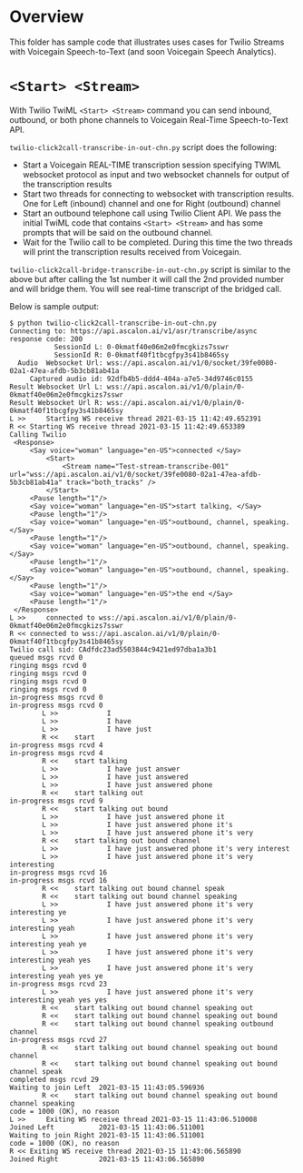 # Overview

This folder has sample code that illustrates uses cases for Twilio Streams with Voicegain Speech-to-Text (and soon Voicegain Speech Analytics). 

# `<Start> <Stream>`

With Twilio TwiML `<Start> <Stream>` command you can send inbound, outbound, or both phone channels to Voicegain Real-Time Speech-to-Text API.

`twilio-click2call-transcribe-in-out-chn.py` script does the following:
* Start a Voicegain REAL-TIME transcription session specifying TWIML websocket protocol as input and two websocket channels for output of the transcription results
* Start two threads for connecting to websocket with transcription results. One for Left (inbound) channel and one for Right (outbound) channel
* Start an outbound telephone call using Twilio Client API. We pass the initial TwiML code that contains `<Start> <Stream>` and has some prompts that will be said on the outbound channel.
* Wait for the Twilio call to be completed. During this time the two threads will print the transcription results received from Voicegain.

`twilio-click2call-bridge-transcribe-in-out-chn.py` script is similar to the above but after calling the 1st number it will call the 2nd provided number and will bridge them. You will see real-time transcript of the bridged call.


Below is sample output:
```
$ python twilio-click2call-transcribe-in-out-chn.py
Connecting to: https://api.ascalon.ai/v1/asr/transcribe/async
response code: 200
           SessionId L: 0-0kmatf40e06m2e0fmcgkizs7sswr
           SessionId R: 0-0kmatf40f1tbcgfpy3s41b8465sy
  Audio  Websocket Url: wss://api.ascalon.ai/v1/0/socket/39fe0080-02a1-47ea-afdb-5b3cb81ab41a
     Captured audio id: 92dfb4b5-ddd4-404a-a7e5-34d9746c0155
Result Websocket Url L: wss://api.ascalon.ai/v1/0/plain/0-0kmatf40e06m2e0fmcgkizs7sswr
Result Websocket Url R: wss://api.ascalon.ai/v1/0/plain/0-0kmatf40f1tbcgfpy3s41b8465sy
L >>     Starting WS receive thread 2021-03-15 11:42:49.652391
R << Starting WS receive thread 2021-03-15 11:42:49.653389
Calling Twilio
 <Response>
     <Say voice="woman" language="en-US">connected </Say>
         <Start>
             <Stream name="Test-stream-transcribe-001" url="wss://api.ascalon.ai/v1/0/socket/39fe0080-02a1-47ea-afdb-5b3cb81ab41a" track="both_tracks" />
         </Start>
     <Pause length="1"/>
     <Say voice="woman" language="en-US">start talking, </Say>
     <Pause length="1"/>
     <Say voice="woman" language="en-US">outbound, channel, speaking.</Say>
     <Pause length="1"/>
     <Say voice="woman" language="en-US">outbound, channel, speaking.</Say>
     <Pause length="1"/>
     <Say voice="woman" language="en-US">outbound, channel, speaking.</Say>
     <Pause length="1"/>
     <Say voice="woman" language="en-US">the end </Say>
     <Pause length="1"/>
 </Response>
L >>     connected to wss://api.ascalon.ai/v1/0/plain/0-0kmatf40e06m2e0fmcgkizs7sswr
R << connected to wss://api.ascalon.ai/v1/0/plain/0-0kmatf40f1tbcgfpy3s41b8465sy
Twilio call sid: CAdfdc23ad5503844c9421ed97dba1a3b1
queued msgs rcvd 0
ringing msgs rcvd 0
ringing msgs rcvd 0
ringing msgs rcvd 0
ringing msgs rcvd 0
in-progress msgs rcvd 0
in-progress msgs rcvd 0
        L >>            I
        L >>            I have
        L >>            I have just
        R <<    start
in-progress msgs rcvd 4
in-progress msgs rcvd 4
        R <<    start talking
        L >>            I have just answer
        L >>            I have just answered
        L >>            I have just answered phone
        R <<    start talking out
in-progress msgs rcvd 9
        R <<    start talking out bound
        L >>            I have just answered phone it
        L >>            I have just answered phone it's
        L >>            I have just answered phone it's very
        R <<    start talking out bound channel
        L >>            I have just answered phone it's very interest
        L >>            I have just answered phone it's very interesting
in-progress msgs rcvd 16
in-progress msgs rcvd 16
        R <<    start talking out bound channel speak
        R <<    start talking out bound channel speaking
        L >>            I have just answered phone it's very interesting ye
        L >>            I have just answered phone it's very interesting yeah
        L >>            I have just answered phone it's very interesting yeah ye
        L >>            I have just answered phone it's very interesting yeah yes
        L >>            I have just answered phone it's very interesting yeah yes ye
in-progress msgs rcvd 23
        L >>            I have just answered phone it's very interesting yeah yes yes
        R <<    start talking out bound channel speaking out
        R <<    start talking out bound channel speaking out bound
        R <<    start talking out bound channel speaking outbound channel
in-progress msgs rcvd 27
        R <<    start talking out bound channel speaking out bound channel
        R <<    start talking out bound channel speaking out bound channel speak
completed msgs rcvd 29
Waiting to join Left  2021-03-15 11:43:05.596936
        R <<    start talking out bound channel speaking out bound channel speaking
code = 1000 (OK), no reason
L >>     Exiting WS receive thread 2021-03-15 11:43:06.510008
Joined Left           2021-03-15 11:43:06.511001
Waiting to join Right 2021-03-15 11:43:06.511001
code = 1000 (OK), no reason
R << Exiting WS receive thread 2021-03-15 11:43:06.565890
Joined Right          2021-03-15 11:43:06.565890
```

